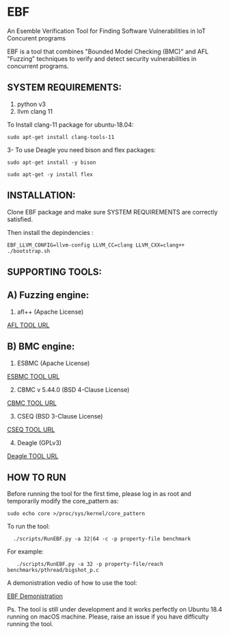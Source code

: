 # EBF
An Esemble Verification Tool for Finding Software Vulnerabilities in IoT Concurent programs


EBF is a tool that combines "Bounded Model Checking (BMC)" and AFL "Fuzzing" techniques to verify and detect security vulnerabilities in concurrent programs.
## SYSTEM REQUIREMENTS:
1. python v3
2. llvm clang 11

To Install clang-11 package for ubuntu-18.04:

` sudo apt-get install clang-tools-11
`

3- To use Deagle you need bison and flex packages:

`sudo apt-get install -y bison`

`sudo apt-get -y install flex`

## INSTALLATION:
Clone EBF package and make sure SYSTEM REQUIREMENTS are correctly satisfied.

Then install the depindencies :

`EBF_LLVM_CONFIG=llvm-config LLVM_CC=clang LLVM_CXX=clang++ ./bootstrap.sh
`


## SUPPORTING TOOLS:
## A) Fuzzing engine:

1. afl++ (Apache License)

[AFL TOOL URL](https://github.com/AFLplusplus/AFLplusplus )

 
## B) BMC engine:
1. ESBMC (Apache License)

[ESBMC TOOL URL](https://github.com/esbmc/esbmc)

2. CBMC v 5.44.0 (BSD 4-Clause License)

[CBMC TOOL URL](https://github.com/diffblue/cbmc)

3. CSEQ (BSD 3-Clause License)

[CSEQ TOOL URL](http://www.southampton.ac.uk/~gp1y10/cseq/cseq.html)

4. Deagle (GPLv3)

[Deagle TOOL URL](https://github.com/thufv/Deagle)


## HOW TO RUN
Before running the tool for the first time, please log in as root and temporarily modify the core_pattern as:

` sudo echo core >/proc/sys/kernel/core_pattern
`

To run the tool:

`   ./scripts/RunEBF.py -a 32|64 -c -p property-file benchmark 
`

For example:

`    ./scripts/RunEBF.py -a 32 -p property-file/reach benchmarks/pthread/bigshot_p.c
`

A demonistration vedio of how to use the tool:

[EBF Demonistration](https://video.manchester.ac.uk/faculties/eb93b3a8b5a268cd92d4a041fcd72231/9c174f87-532a-487a-b4a1-a2f166fef270/)

Ps. The tool is still under development and it works perfectly on Ubuntu 18.4 running on macOS machine. Please, raise an issue if you have difficulty running the tool.
